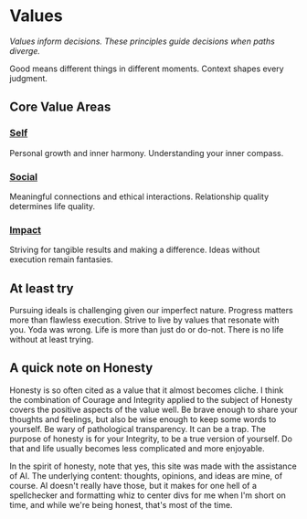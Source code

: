 # Values

*Values inform decisions. These principles guide decisions when paths diverge.*

Good means different things in different moments. Context shapes every judgment.

## Core Value Areas

### [Self](./values-self.md)

Personal growth and inner harmony. Understanding your inner compass.

### [Social](./values-social.md)

Meaningful connections and ethical interactions. Relationship quality determines life quality.

### [Impact](./values-impact.md)

Striving for tangible results and making a difference. Ideas without execution remain fantasies.

## At least try

Pursuing ideals is challenging given our imperfect nature. Progress matters more than flawless execution. Strive to live by values that resonate with you. Yoda was wrong. Life is more than just do or do-not. There is no life without at least trying.

## A quick note on Honesty

Honesty is so often cited as a value that it almost becomes cliche. I think the combination of Courage and Integrity applied to the subject of Honesty covers the positive aspects of the value well. Be brave enough to share your thoughts and feelings, but also be wise enough to keep some words to yourself. Be wary of pathological transparency. It can be a trap. The purpose of honesty is for your Integrity, to be a true version of yourself. Do that and life usually becomes less complicated and more enjoyable.

In the spirit of honesty, note that yes, this site was made with the assistance of AI. The underlying content: thoughts, opinions, and ideas are mine, of course. AI doesn't really have those, but it makes for one hell of a spellchecker and formatting whiz to center divs for me when I'm short on time, and while we're being honest, that's most of the time.
